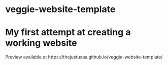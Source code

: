 # veggie-website-template

<h1>My first attempt at creating a working website</h1>

<p>Preview available at https://thejustuxas.github.io/veggie-website-template/</p>
